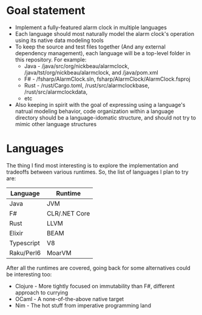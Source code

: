 # Goal statement
* Implement a fully-featured alarm clock in multiple languages
* Each language should most naturally model the alarm clock's operation using its native data modeling tools
* To keep the source and test files together (And any external dependency management), each language will be a top-level folder in this repository. For example:
  * Java - /java/src/org/nickbeau/alarmclock, /java/tst/org/nickbeau/alarmclock, and /java/pom.xml
  * F# - /fsharp/AlarmClock.sln, fsharp/AlarmClock/AlarmClock.fsproj
  * Rust - /rust/Cargo.toml, /rust/src/alarmclockbase, /rust/src/alarmclockdata,
  * etc
* Also keeping in spirit with the goal of expressing using a language's natrual modeling behavior, code organization within a language directory should be a language-idomatic structure, and should not try to mimic other language structures

# Languages
The thing I find most interesting is to explore the implementation and tradeoffs between various runtimes. So, the list of languages I plan to try are:


| Language    | Runtime        |
|-------------|----------------|
| Java        | JVM            |
| F#          | CLR/.NET Core  |
| Rust        | LLVM           |
| Elixir      | BEAM           |
| Typescript  | V8             |
| Raku/Perl6  | MoarVM         |

After all the runtimes are covered, going back for some alternatives could be interesting too:

* Clojure - More tightly focused on immutability than F#, different approach to currying
* OCaml - A none-of-the-above native target
* Nim - The hot stuff from imperative programming land

